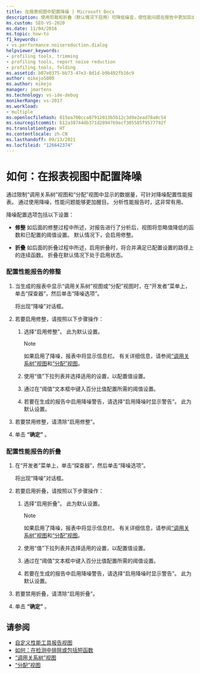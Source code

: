 ```yaml
---
title: 在报表视图中配置降噪 | Microsoft Docs
description: 使用剪裁和折叠（默认情况下启用）可降低噪音，使性能问题在报告中更加突出。
ms.custom: SEO-VS-2020
ms.date: 11/04/2016
ms.topic: how-to
f1_keywords:
- vs.performance.noisereduction.dialog
helpviewer_keywords:
- profiling tools, trimming
- profiling tools, report noise reduction
- profiling tools, folding
ms.assetid: b07e0375-bb73-47e3-8d1d-b9b492fb16c9
author: mikejo5000
ms.author: mikejo
manager: jmartens
ms.technology: vs-ide-debug
monikerRange: vs-2017
ms.workload:
- multiple
ms.openlocfilehash: 015ea700cca87912013b5b12c3d9e2ead78a0c54
ms.sourcegitcommit: b12a38744db371d2894769ecf305585f9577792f
ms.translationtype: HT
ms.contentlocale: zh-CN
ms.lasthandoff: 09/13/2021
ms.locfileid: "126642374"
---
```

# <a name="how-to-configure-noise-reduction-in-report-views"></a>如何：在报表视图中配置降噪
通过限制“调用关系树”视图和“分配”视图中显示的数据量，可针对降噪配置性能报表。 通过使用降噪，性能问题能够更加醒目。 分析性能报告时，这非常有用。

 降噪配置选项包括以下设置：

- **修整** 如后面的修整过程中所述，对报告进行了分析后，视图将忽略值降低的函数和已配置的阈值设置。 默认情况下，会启用修整。

- **折叠** 如后面的折叠过程中所述，启用折叠时，将合并满足已配置设置的路径上的连续函数。 折叠在默认情况下处于启用状态。

### <a name="to-configure-trimming-for-a-performance-report"></a>配置性能报告的修整

1. 当生成的报表中显示“调用关系树”视图或“分配”视图时，在“开发者”菜单上，单击“探查器”，然后单击“降噪选项”。

     将出现“降噪”对话框。

2. 若要启用修整，请按照以下步骤操作：

    1. 选择“启用修整”。 此为默认设置。

        > [!NOTE]
        > 如果启用了降噪，报表中将显示信息栏。 有关详细信息，请参阅[“调用关系树”视图](../profiling/call-tree-view.md)和[“分配”视图](../profiling/dotnet-memory-allocations-view.md)。

    2. 使用“值”下拉列表并选择适用的设置，以配置值设置。

    3. 通过在“阈值”文本框中键入百分比值配置所需的阈值设置。

    4. 若要在生成的报告中启用降噪警告，请选择“启用降噪时显示警告”。 此为默认设置。

3. 若要禁用修整，请清除“启用修整”。

4. 单击 **“确定”** 。

### <a name="to-configure-folding-for-a-performance-report"></a>配置性能报告的折叠

1. 在“开发者”菜单上，单击“探查器”，然后单击“降噪选项”。

     将出现“降噪”对话框。

2. 若要启用折叠，请按照以下步骤操作：

    1. 选择“启用折叠”。 此为默认设置。

        > [!NOTE]
        > 如果启用了降噪，报表中将显示信息栏。 有关详细信息，请参阅[“调用关系树”视图](../profiling/call-tree-view.md)和[“分配”视图](../profiling/dotnet-memory-allocations-view.md)。

    2. 使用“值”下拉列表并选择适用的设置，以配置值设置。

    3. 通过在“阈值”文本框中键入百分比值配置所需的阈值设置。

    4. 若要在生成的报告中启用降噪警告，请选择“启用降噪时显示警告”。 此为默认设置。

3. 若要禁用折叠，请清除“启用折叠”。

4. 单击 **“确定”** 。

## <a name="see-also"></a>请参阅
- [自定义性能工具报告视图](../profiling/customizing-performance-tools-report-views.md)
- [如何：在检测中排除或包括短函数](../profiling/how-to-exclude-or-include-short-functions-from-instrumentation.md)
- [“调用关系树”视图](../profiling/call-tree-view.md)
- [“分配”视图](../profiling/dotnet-memory-allocations-view.md)
